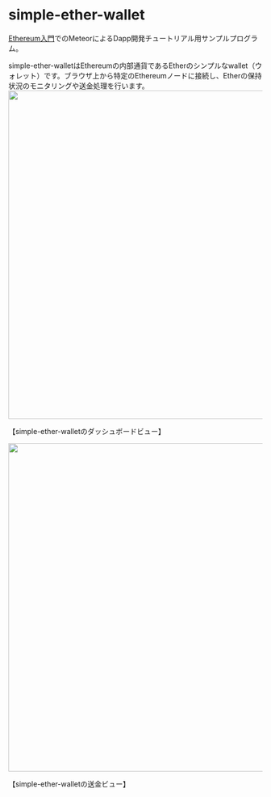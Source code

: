 # simple-ether-wallet
[Ethereum入門](http://book.ethereum-jp.net/)でのMeteorによるDapp開発チュートリアル用サンプルプログラム。

simple-ether-walletはEthereumの内部通貨であるEtherのシンプルなwallet（ウォレット）です。ブラウザ上から特定のEthereumノードに接続し、Etherの保持状況のモニタリングや送金処理を行います。
<img src="00_img/dashboard_view.png" width="650">

【simple-ether-walletのダッシュボードビュー】

<img src="00_img/send_view.png" width="650">

【simple-ether-walletの送金ビュー】

